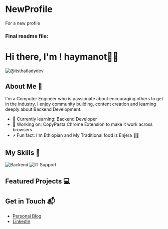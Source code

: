 # NewProfile
For a new profile
### Final readme file: 

# Hi there, I'm ! haymanot👋🏽

![@itsthatladydev](https://github.com/haymanot50)


## About Me 🚀

I'm a Computer Engineer who is passionate about encouraging others to get in the industry. I enjoy community building, content creation and learning deeply about Backend Development.

- 🌱 Currently learning: Backend Developer
- 🔭 Working on: CopyPasta Chrome Extension to make it work across browsers 
- ⚡ Fun fact: I'm Ethiopian and My Traditional food is Enjera 💃🏽

## My Skills 🧠

![Backend]([https://img.shields.io/badge/-HTML-E34F26?style=flat-square&logo=html5&logoColor=white](https://s3.amazonaws.com/coursera_assets/meta_images/generated/CERTIFICATE_LANDING_PAGE/CERTIFICATE_LANDING_PAGE~U185EZ47FK7C/CERTIFICATE_LANDING_PAGE~U185EZ47FK7C.jpeg)) 
![IT Support]([https://img.shields.io/badge/-CSS-1572B6?style=flat-square&logo=css3&logoColor=white](https://s3.amazonaws.com/coursera_assets/meta_images/generated/CERTIFICATE_LANDING_PAGE/CERTIFICATE_LANDING_PAGE~CAXBVQKGYHJ8/CERTIFICATE_LANDING_PAGE~CAXBVQKGYHJ8.jpeg)) 


## Featured Projects 💻 





## Get in Touch 📬

- [Personal Blog]((https://haymanotabera.wordpress.com/)) 
- [LinkedIn](linkedin.com/haymanot-abera-46526a22b) 
